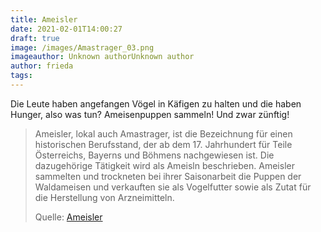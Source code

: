 ```yaml
---
title: Ameisler
date: 2021-02-01T14:00:27
draft: true
image: /images/Amastrager_03.png
imageauthor: Unknown authorUnknown author
author: frieda
tags: 
---
```


Die Leute haben angefangen Vögel in Käfigen zu halten und die haben Hunger,
also was tun? Ameisenpuppen sammeln! Und zwar zünftig!

> Ameisler, lokal auch Amastrager, ist die Bezeichnung für einen historischen
> Berufsstand, der ab dem 17. Jahrhundert für Teile Österreichs, Bayerns und
> Böhmens nachgewiesen ist. Die dazugehörige Tätigkeit wird als Ameisln
> beschrieben. Ameisler sammelten und trockneten bei ihrer Saisonarbeit die
> Puppen der Waldameisen und verkauften sie als Vogelfutter sowie als Zutat für
> die Herstellung von Arzneimitteln.
>
> Quelle: [Ameisler](https://de.wikipedia.org/wiki/Ameisler)
